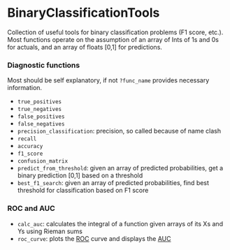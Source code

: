 # BinaryClassificationTools
Collection of useful tools for binary classification problems (F1 score, etc.). Most functions operate on the assumption of an array of Ints of 1s and 0s for actuals, and an array of floats [0,1] for predictions.

### Diagnostic functions
Most should be self explanatory, if not `?func_name` provides necessary information.

- `true_positives`
- `true_negatives`
- `false_positives`
- `false_negatives`
- `precision_classification`: precision, so called because of name clash
- `recall`
- `accuracy`
- `f1_score`
- `confusion_matrix`
- `predict_from_threshold`: given an array of predicted probabilities, get a binary prediction [0,1] based on a threshold
- `best_f1_search`: given an array of predicted probabilities, find best threshold for classification based on F1 score

### ROC and AUC
- `calc_auc`: calculates the integral of a function given arrays of its Xs and Ys using Rieman sums
- `roc_curve`: plots the [ROC](https://en.wikipedia.org/wiki/Receiver_operating_characteristic) curve and displays the [AUC](https://en.wikipedia.org/wiki/Receiver_operating_characteristic#Area_under_the_curve)